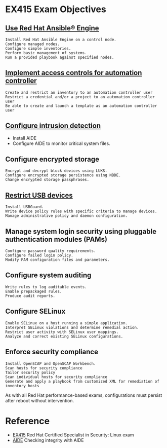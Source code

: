 # EX415 Exam Objectives

## [Use Red Hat Ansible® Engine](./01_Red_Hat_Ansible.md)

    Install Red Hat Ansible Engine on a control node.
    Configure managed nodes.
    Configure simple inventories.
    Perform basic management of systems.
    Run a provided playbook against specified nodes.


## [Implement access controls for automation controller](./02_Automation_Controller.md)

    Create and restrict an inventory to an automation controller user
    Restrict a credential and/or a project to an automation controller user
    Be able to create and launch a template as an automation controller user


## [Configure intrusion detection](./03_Intrusion_Detection.md)

- Install AIDE 
- Configure AIDE to monitor critical system files.


## Configure encrypted storage
    Encrypt and decrypt block devices using LUKS.
    Configure encrypted storage persistence using NBDE.
    Change encrypted storage passphrases.


## [Restrict USB devices](./05_USBGuard.md)

    Install USBGuard.
    Write device policy rules with specific criteria to manage devices.
    Manage administrative policy and daemon configuration.


## Manage system login security using pluggable authentication modules (PAMs)

    Configure password quality requirements.
    Configure failed login policy.
    Modify PAM configuration files and parameters.


## Configure system auditing

    Write rules to log auditable events.
    Enable prepackaged rules.
    Produce audit reports.


## Configure SELinux

    Enable SELinux on a host running a simple application.
    Interpret SELinux violations and determine remedial action.
    Restrict user activity with SELinux user mappings.
    Analyze and correct existing SELinux configurations.


## Enforce security compliance

    Install OpenSCAP and OpenSCAP Workbench.
    Scan hosts for security compliance
    Tailor security policy
    Scan individual hosts for security compliance
    Generate and apply a playbook from customized XML for remediation of inventory hosts


As with all Red Hat performance-based exams, configurations must persist after reboot without intervention.

# Reference
- [EX415](https://www.redhat.com/en/services/training/ex415-red-hat-certified-specialist-security-linux-exam) Red Hat Certified Specialist in Security: Linux exam
- [AIDE](https://docs.redhat.com/en/documentation/red_hat_enterprise_linux/9/html/security_hardening/checking-integrity-with-aide_security-hardening) Checking integrity with AIDE